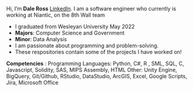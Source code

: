Hi, I’m **Dale Ross** [LinkedIn](https://www.linkedin.com/in/dale-ross-wesleyan/). I am a software engineer who currently is working at Niantic, on the 8th Wall team
- I graduated from Wesleyan University May 2022
- **Majors**: Computer Science and Government 
- **Minor**: Data Analysis
- I am passionate about programming and problem-solving.
- These respositories contain some of the projects I have worked on! 

**Competencies** :
Programming Languages: Python, C#, R , SML, SQL, C, Javascript, Solidity, SAS, MIPS Assembly, HTML
Other: Unity Engine, BigQuery, Git/Github, RStudio, DataStudio, ArcGIS, Excel, Google Scripts, Jira, Microsoft Office


<!---
daleross18/daleross18 is a ✨ special ✨ repository because its `README.md` (this file) appears on your GitHub profile.
You can click the Preview link to take a look at your changes.
--->
